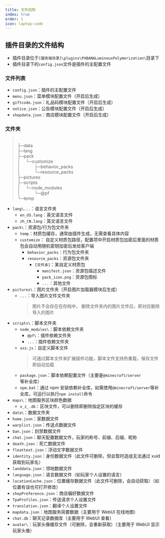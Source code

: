 ```yaml
---
title: 文件结构
index: true
order: 1
icon: laptop-code
---
```


## 插件目录的文件结构

- 插件目录位于`[服务端目录]\plugins\PXBANALuminousPolymerization\`目录下
- 插件目录下的`config.json`文件是插件的主配置文件

### 文件列表

- `config.json`：插件的主配置文件
- `menu.json`：菜单模块配置文件（开启后生成）
- `giftcode.json`：礼品码模块配置文件（开启后生成）
- `notice.json`：公告模块配置文件（开启后生成）
- `shopdata.json`：商店模块配置文件（开启后生成）

### 文件夹

> <br> ├─data
> <br> ├─lang
> <br> ├─pack
> <br> │ &emsp;└─customize
> <br> │ &emsp;&emsp;&emsp;├─behavior_packs
> <br> │ &emsp;&emsp;&emsp;└─resource_packs
> <br> ├─pictures
> <br> ├─scripts
> <br> │ &emsp;└─node_modules
> <br> │ &emsp;&emsp;&emsp;└─@pf
> <br> └─temp

- `lang\...`：语言文件夹
  - `en_US.lang`：英文语言文件
  - `zh_CN.lang`：英文语言文件
- `pack\`：资源包/行为包文件夹
  - `temp`：材质包缓存，通常由插件生成，无需查看具体内容
  - `customize`： 自定义材质包路径，配置项中开启材质包加密后里面的材质包会自动用随机密钥加密后发给客户端
    - `behavior_packs`：行为包文件夹
    - `resource_packs`：资源包文件夹
      - `[文件夹]`：某自定义材质包
        - `manifest.json`：资源包描述文件
        - `pack_icon.png`：资源包图标
        - `...`：其他文件
- `pictures\`：图片文件夹（开启图片加载器模块后生成）
  - `...`：导入图片文件文件夹
    > 图片不会存在在存档中， 删除文件夹内的图片文件后，即对应删除导入的图片
- `scripts\`：脚本文件夹
  - `node_modules\`：脚本依赖文件夹
    - `@pf\`：插件依赖文件夹
    - `...`：插件依赖文件夹
  - `xxx.js`：自定义脚本文件
    > 可通过脚本文件来扩展插件功能，脚本文件支持热重载，保存文件即自动加载
  - `package.json`：脚本依赖配置文件（主要是`@minecraft/server`等补全库）
  - `npm.bat`：通过 npm 安装依赖补全库，如需使用`@minecraft/server`等补全库，可运行以执行`npm install`命令
- `maps\`：地图服务区块颜色数据
  - `x_z_.db`：区块文件，可以删除即删除指定区块的缓存
- `data\`：数据文件夹
- `home.json`：家数据文件
- `warplist.json`：传送点数据文件
- `ban.json`：封禁数据文件
- `chat.json`：聊天配置数据文件，玩家的称号、前缀、后缀、昵称
- `death.json`：死亡数据文件
- `floattext.json`：浮动文字数据文件
- `identity.json`：身份数据文件（此文件可删除，但会暂时造成无法通过 xuid 获取到玩家名）
- `landdata.json`：领地数据文件
- `language.json`：语言数据文件（如玩家个人设置的语言）
- `locationCache.json`：位置缓存数据文件（此文件可删除，会自动获取）（如位置有误也可打开修改）
- `shopPreference.json`：商店偏好数据文件
- `TpaProfiles.json`：传送请求个人设置文件
- `translation.json`：翻译个人设置文件
- `mapdata.json`：地图服务简要数据（主要用于 WebUI 在线地图）
- `chat.db`：聊天记录数据库（主要用于 WebUI 查看）
- `avatar\`：玩家头像缓存文件（可删除，会重新获取）（主要用于 WebUI 显示玩家头像）
